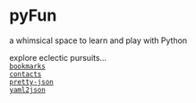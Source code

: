 # pyFun

a whimsical space to learn and play with Python

explore eclectic pursuits…  
[`bookmarks`](bookmarks.md)  
[`contacts`](contacts.md)  
[`pretty-json`](pretty-json.md)  
[`yaml2json`](yaml2json.md)  
